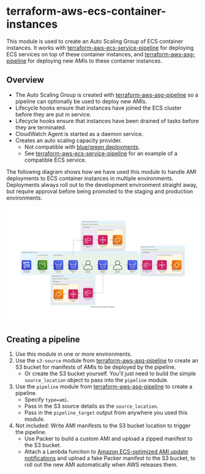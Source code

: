 # terraform-aws-ecs-container-instances

This module is used to create an Auto Scaling Group of ECS container instances. It works with [terraform-aws-ecs-service-pipeline](https://github.com/claranet/terraform-aws-ecs-service-pipeline) for deploying ECS services on top of these container instances, and [terraform-aws-asg-pipeline](https://github.com/claranet/terraform-aws-asg-pipeline) for deploying new AMIs to these container instances.

## Overview

* The Auto Scaling Group is created with [terraform-aws-asg-pipeline](https://github.com/claranet/terraform-aws-asg-pipeline) so a pipeline can optionally be used to deploy new AMIs.
* Lifecycle hooks ensure that instances have joined the ECS cluster before they are put in service.
* Lifecycle hooks ensure that instances have been drained of tasks before they are terminated.
* CloudWatch Agent is started as a daemon service.
* Creates an auto scaling capacity provider.
    * Not compatible with [blue/green deployments](https://docs.aws.amazon.com/AmazonECS/latest/developerguide/deployment-type-bluegreen.html#deployment-type-bluegreen-considerations).
    * See [terraform-aws-ecs-service-pipeline](https://github.com/claranet/terraform-aws-ecs-service-pipeline) for an example of a compatible ECS service.

The following diagram shows how we have used this module to handle AMI deployments to ECS container instances in multiple environments. Deployments always roll out to the development environment straight away, but require approval before being promoted to the staging and production environments.

![Diagram](diagram.png?raw=true)

## Creating a pipeline

1. Use this module in one or more environments.
2. Use the `s3-source` module from [terraform-aws-asg-pipeline](https://github.com/claranet/terraform-aws-asg-pipeline) to create an S3 bucket for manifests of AMIs to be deployed by the pipeline.
    * Or create the S3 bucket yourself. You'll just need to build the simple `source_location` object to pass into the `pipeline` module.
3. Use the `pipeline` module from [terraform-aws-asg-pipeline](https://github.com/claranet/terraform-aws-asg-pipeline) to create a pipeline.
    * Specify `type=ami`.
    * Pass in the S3 source details as the `source_location`.
    * Pass in the `pipeline_target` output from anywhere you used this module.
4. Not included: Write AMI manifests to the S3 bucket location to trigger the pipeline.
    * Use Packer to build a custom AMI and upload a zipped manifest to the S3 bucket.
    * Attach a Lambda function to [Amazon ECS-optimized AMI update notifications](https://docs.aws.amazon.com/AmazonECS/latest/developerguide/ECS-AMI-SubscribeTopic.html) and upload a fake Packer manifest to the S3 bucket, to roll out the new AMI automatically when AWS releases them.
